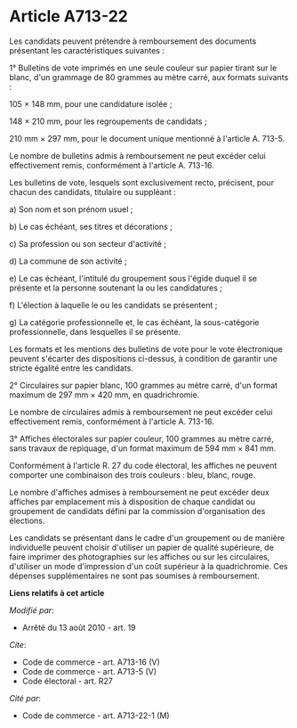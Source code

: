 # Article A713-22

Les candidats peuvent prétendre à remboursement des documents présentant les caractéristiques suivantes : 

1° Bulletins de vote imprimés en une seule couleur sur papier tirant sur le blanc, d'un grammage de 80 grammes au mètre
carré, aux formats suivants : 

105 × 148 mm, pour une candidature isolée ; 

148 × 210 mm, pour les regroupements de candidats ; 

210 mm × 297 mm, pour le document unique mentionné à l'article A. 713-5. 

Le nombre de bulletins admis à remboursement ne peut excéder celui effectivement remis, conformément à l'article A. 713-16.

Les bulletins de vote, lesquels sont exclusivement recto, précisent, pour chacun des candidats, titulaire ou suppléant : 

a) Son nom et son prénom usuel ; 

b) Le cas échéant, ses titres et décorations ; 

c) Sa profession ou son secteur d'activité ; 

d) La commune de son activité ; 

e) Le cas échéant, l'intitulé du groupement sous l'égide duquel il se présente et la personne soutenant la ou les
candidatures ; 

f) L'élection à laquelle le ou les candidats se présentent ; 

g) La catégorie professionnelle et, le cas échéant, la sous-catégorie professionnelle, dans lesquelles il se présente. 

Les formats et les mentions des bulletins de vote pour le vote électronique peuvent s'écarter des dispositions ci-dessus, à
condition de garantir une stricte égalité entre les candidats. 

2° Circulaires sur papier blanc, 100 grammes au mètre carré, d'un format maximum de 297 mm × 420 mm, en quadrichromie. 

Le nombre de circulaires admis à remboursement ne peut excéder celui effectivement remis, conformément à l'article A.
713-16. 

3° Affiches électorales sur papier couleur, 100 grammes au mètre carré, sans travaux de repiquage, d'un format maximum de 594
mm × 841 mm. 

Conformément à l'article R. 27 du code électoral, les affiches ne peuvent comporter une combinaison des trois couleurs :
bleu, blanc, rouge. 

Le nombre d'affiches admises à remboursement ne peut excéder deux affiches par emplacement mis à disposition de chaque
candidat ou groupement de candidats défini par la commission d'organisation des élections. 

Les candidats se présentant dans le cadre d'un groupement ou de manière individuelle peuvent choisir d'utiliser un papier de
qualité supérieure, de faire imprimer des photographies sur les affiches ou sur les circulaires, d'utiliser un mode
d'impression d'un coût supérieur à la quadrichromie. Ces dépenses supplémentaires ne sont pas soumises à remboursement.

**Liens relatifs à cet article**

_Modifié par_:

  - Arrêté du 13 août 2010 - art. 19

_Cite_:

  - Code de commerce - art. A713-16 (V)
  - Code de commerce - art. A713-5 (V)
  - Code électoral - art. R27

_Cité par_:

  - Code de commerce - art. A713-22-1 (M)
